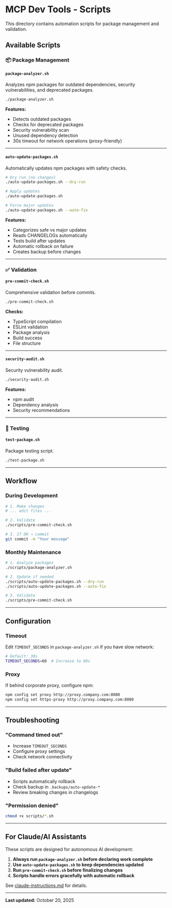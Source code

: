 # MCP Dev Tools - Scripts

This directory contains automation scripts for package management and validation.

## Available Scripts

### 📦 Package Management

#### `package-analyzer.sh`
Analyzes npm packages for outdated dependencies, security vulnerabilities, and deprecated packages.

```bash
./package-analyzer.sh
```

**Features:**
- Detects outdated packages
- Checks for deprecated packages
- Security vulnerability scan
- Unused dependency detection
- 30s timeout for network operations (proxy-friendly)

---

#### `auto-update-packages.sh`
Automatically updates npm packages with safety checks.

```bash
# Dry run (no changes)
./auto-update-packages.sh --dry-run

# Apply updates
./auto-update-packages.sh

# Force major updates
./auto-update-packages.sh --auto-fix
```

**Features:**
- Categorizes safe vs major updates
- Reads CHANGELOGs automatically
- Tests build after updates
- Automatic rollback on failure
- Creates backup before changes

---

### ✅ Validation

#### `pre-commit-check.sh`
Comprehensive validation before commits.

```bash
./pre-commit-check.sh
```

**Checks:**
- TypeScript compilation
- ESLint validation
- Package analysis
- Build success
- File structure

---

#### `security-audit.sh`
Security vulnerability audit.

```bash
./security-audit.sh
```

**Features:**
- npm audit
- Dependency analysis
- Security recommendations

---

### 🧪 Testing

#### `test-package.sh`
Package testing script.

```bash
./test-package.sh
```

---

## Workflow

### During Development
```bash
# 1. Make changes
# ... edit files ...

# 2. Validate
./scripts/pre-commit-check.sh

# 3. If OK → commit
git commit -m "Your message"
```

### Monthly Maintenance
```bash
# 1. Analyze packages
./scripts/package-analyzer.sh

# 2. Update if needed
./scripts/auto-update-packages.sh --dry-run
./scripts/auto-update-packages.sh --auto-fix

# 3. Validate
./scripts/pre-commit-check.sh
```

---

## Configuration

### Timeout
Edit `TIMEOUT_SECONDS` in `package-analyzer.sh` if you have slow network:

```bash
# Default: 30s
TIMEOUT_SECONDS=60  # Increase to 60s
```

### Proxy
If behind corporate proxy, configure npm:

```bash
npm config set proxy http://proxy.company.com:8080
npm config set https-proxy http://proxy.company.com:8080
```

---

## Troubleshooting

### "Command timed out"
- Increase `TIMEOUT_SECONDS`
- Configure proxy settings
- Check network connectivity

### "Build failed after update"
- Scripts automatically rollback
- Check backup in `.backups/auto-update-*`
- Review breaking changes in changelogs

### "Permission denied"
```bash
chmod +x scripts/*.sh
```

---

## For Claude/AI Assistants

These scripts are designed for autonomous AI development:

1. **Always run `package-analyzer.sh` before declaring work complete**
2. **Use `auto-update-packages.sh` to keep dependencies updated**
3. **Run `pre-commit-check.sh` before finalizing changes**
4. **Scripts handle errors gracefully with automatic rollback**

See [claude-instructions.md](../docs/development/claude-instructions.md) for details.

---

**Last updated:** October 20, 2025
